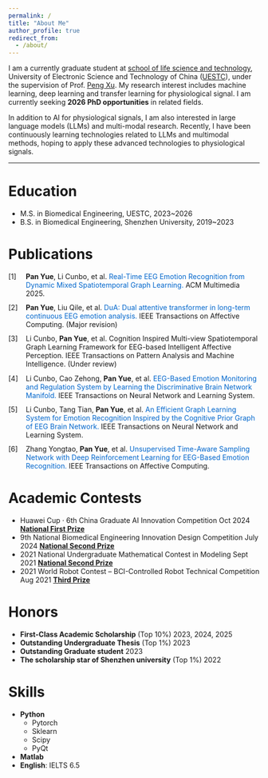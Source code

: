 ```yaml
---
permalink: /
title: "About Me"
author_profile: true
redirect_from: 
  - /about/
---
```


I am a currently graduate student at [school of life science and technology](https://www.life.uestc.edu.cn/), University of Electronic Science and Technology of China ([UESTC](https://www.uestc.edu.cn/)), under the supervision of Prof. [Peng Xu](https://www.life.uestc.edu.cn/sznr2.jsp?urltype=news.NewsContentUrl&wbtreeid=1221&wbnewsid=3559).
My research interest includes machine learning, deep learning and transfer learning for physiological signal. I am currently seeking **2026 PhD opportunities** in related fields.

In addition to AI for physiological signals, I am also interested in large language models (LLMs) and multi-modal research. Recently, I have been continuously learning technologies related to LLMs and multimodal methods, hoping to apply these advanced technologies to  physiological signals.



---

Education
======
* M.S. in Biomedical Engineering, UESTC, 2023~2026
* B.S. in Biomedical Engineering, Shenzhen University, 2019~2023

Publications
======
<style>
  .custom-list {
    list-style-type: none;
    padding-left: 2.5em;
  }
  .custom-list li {
    position: relative;
    margin-bottom: 0.8em;
  }
  .custom-list li:before {
    content: '[' counter(list-item) '] ';
    position: absolute;
    left: -2.5em;
  }
  .custom-list a {
    color: #0066cc;
    text-decoration: none;
  }
  .custom-list a:hover {
    text-decoration: underline;
  }
  .author {
    font-weight: bold;
  }
</style>

<ol class="custom-list" start="1">
  <li>
    <span class="author">Pan Yue</span>, Li Cunbo, et al. 
    <a href="../publication/2025-10-27-paper-1" >
      Real-Time EEG Emotion Recognition from Dynamic Mixed Spatiotemporal Graph Learning.
    </a> 
    ACM Multimedia 2025.
  </li>

  <li>
    <span class="author">Pan Yue</span>, Liu Qile, et al. 
    <a href="../publication/2024-07-30-paper-1">
      DuA: Dual attentive transformer in long-term continuous EEG emotion analysis.
    </a> 
    IEEE Transactions on Affective Computing. (Major revision)
  </li>
  <li>
     Li Cunbo, <span class="author">Pan Yue</span>, et al.
      Cognition Inspired Multi-view Spatiotemporal Graph Learning Framework for EEG-based Intelligent Affective Perception.
    IEEE Transactions on Pattern Analysis and Machine Intelligence. (Under review)
  </li>
  <li>
     Li Cunbo, Cao Zehong, <span class="author">Pan Yue</span>, et al.
     <a href="../publication/2025-06-17-paper-1">
      EEG-Based Emotion Monitoring and Regulation System by Learning the Discriminative Brain Network Manifold.
     </a>     
     IEEE Transactions on Neural Network and Learning System.
  </li>
  <li>
     Li Cunbo, Tang Tian, <span class="author">Pan Yue</span>, et al.
     <a href="../publication/2024-06-05-paper-1">
      An Efficient Graph Learning System for Emotion Recognition Inspired by the Cognitive Prior Graph of EEG Brain Network.
    </a> 
      IEEE Transactions on Neural Network and Learning System.
  </li>
  <li>
     Zhang Yongtao, <span class="author">Pan Yue</span>, et al.
     <a href="../publication/2023-09-26-paper-1">
      Unsupervised Time-Aware Sampling Network with Deep Reinforcement Learning for EEG-Based Emotion Recognition.
    </a> 
      IEEE Transactions on Affective Computing.
  </li>
</ol>

Academic Contests
======
- Huawei Cup · 6th China Graduate AI Innovation Competition Oct 2024 **<u>National First Prize </u>**
- 9th National  Biomedical Engineering Innovation Design Competition July 2024 **<u>National Second Prize</u>**
- 2021 National Undergraduate Mathematical Contest in Modeling Sept 2021 **<u>National Second Prize </u>**
- 2021 World Robot Contest – BCI-Controlled Robot Technical Competition Aug 2021 **<u>Third Prize</u>** 

Honors
======
- **First-Class Academic Scholarship** (Top 10%) 2023, 2024, 2025
- **Outstanding Undergraduate Thesis** (Top 1%)  2023
- **Outstanding Graduate student** 2023
- **The scholarship star of Shenzhen university** (Top 1%) 2022

Skills
======
* **Python**
  * Pytorch
  * Sklearn
  * Scipy
  * PyQt
* **Matlab**
* **English**: IELTS 6.5


